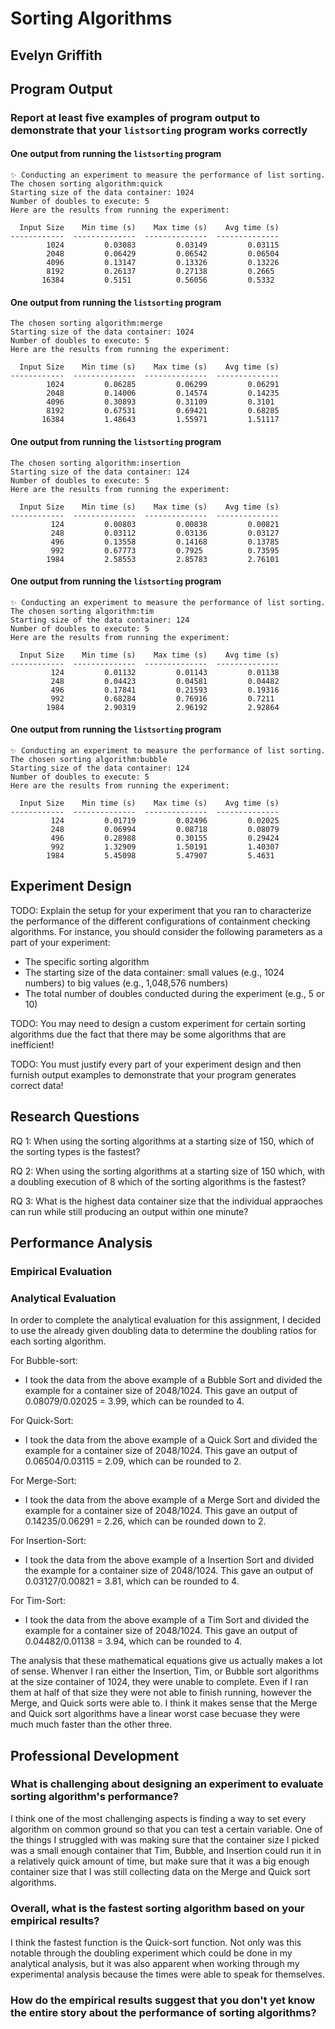 # Sorting Algorithms

## Evelyn Griffith

## Program Output

### Report at least five examples of program output to demonstrate that your `listsorting` program works correctly

#### One output from running the `listsorting` program

```
✨ Conducting an experiment to measure the performance of list sorting.
The chosen sorting algorithm:quick
Starting size of the data container: 1024
Number of doubles to execute: 5
Here are the results from running the experiment:

  Input Size    Min time (s)    Max time (s)    Avg time (s)
------------  --------------  --------------  --------------
        1024         0.03083         0.03149         0.03115
        2048         0.06429         0.06542         0.06504
        4096         0.13147         0.13326         0.13226
        8192         0.26137         0.27138         0.2665
       16384         0.5151          0.56056         0.5332
```

#### One output from running the `listsorting` program

```✨ Conducting an experiment to measure the performance of list sorting.
The chosen sorting algorithm:merge
Starting size of the data container: 1024
Number of doubles to execute: 5
Here are the results from running the experiment:

  Input Size    Min time (s)    Max time (s)    Avg time (s)
------------  --------------  --------------  --------------
        1024         0.06285         0.06299         0.06291
        2048         0.14006         0.14574         0.14235
        4096         0.30893         0.31109         0.3101
        8192         0.67531         0.69421         0.68285
       16384         1.48643         1.55971         1.51117
```

#### One output from running the `listsorting` program

```✨ Conducting an experiment to measure the performance of list sorting.
The chosen sorting algorithm:insertion
Starting size of the data container: 124
Number of doubles to execute: 5
Here are the results from running the experiment:

  Input Size    Min time (s)    Max time (s)    Avg time (s)
------------  --------------  --------------  --------------
         124         0.00803         0.00838         0.00821
         248         0.03112         0.03136         0.03127
         496         0.13558         0.14168         0.13785
         992         0.67773         0.7925          0.73595
        1984         2.58553         2.85783         2.76101
```

#### One output from running the `listsorting` program

```
✨ Conducting an experiment to measure the performance of list sorting.
The chosen sorting algorithm:tim
Starting size of the data container: 124
Number of doubles to execute: 5
Here are the results from running the experiment:

  Input Size    Min time (s)    Max time (s)    Avg time (s)
------------  --------------  --------------  --------------
         124         0.01132         0.01143         0.01138
         248         0.04423         0.04581         0.04482
         496         0.17841         0.21593         0.19316
         992         0.68284         0.76916         0.7211
        1984         2.90319         2.96192         2.92864
```

#### One output from running the `listsorting` program

```
✨ Conducting an experiment to measure the performance of list sorting.
The chosen sorting algorithm:bubble
Starting size of the data container: 124
Number of doubles to execute: 5
Here are the results from running the experiment:

  Input Size    Min time (s)    Max time (s)    Avg time (s)
------------  --------------  --------------  --------------
         124         0.01719         0.02496         0.02025
         248         0.06994         0.08718         0.08079
         496         0.28988         0.30155         0.29424
         992         1.32909         1.50191         1.40307
        1984         5.45098         5.47907         5.4631
```

## Experiment Design

TODO: Explain the setup for your experiment that you ran to characterize the
performance of the different configurations of containment checking algorithms.
For instance, you should consider the following parameters as a part of your
experiment:

- The specific sorting algorithm
- The starting size of the data container: small values (e.g., 1024 numbers) to big
  values (e.g., 1,048,576 numbers)
- The total number of doubles conducted during the experiment (e.g., 5 or 10)

TODO: You may need to design a custom experiment for certain sorting algorithms
due the fact that there may be some algorithms that are inefficient!

TODO: You must justify every part of your experiment design and then furnish
output examples to demonstrate that your program generates correct data!

## Research Questions

RQ 1: When using the sorting algorithms at a starting size of 150, which of the sorting types is the fastest?

RQ 2: When using the sorting algorithms at a starting size of 150 which, with a doubling execution of 8 which of the sorting algorithms is the fastest?

RQ 3: What is the highest data container size that the individual appraoches can run while still producing an output within one minute?

## Performance Analysis

### Empirical Evaluation



### Analytical Evaluation

In order to complete the analytical evaluation for this assignment, I decided to use the already given doubling data to determine the doubling ratios for each sorting algorithm.

For Bubble-sort:

- I took the data from the above example of a Bubble Sort and divided the example for a container size of 2048/1024. This gave an output of 0.08079/0.02025 = 3.99, which can be rounded to 4.

For Quick-Sort:

- I took the data from the above example of a Quick Sort and divided the example for a container size of 2048/1024. This gave an output of 0.06504/0.03115 = 2.09, which can be rounded to 2.

For Merge-Sort:

- I took the data from the above example of a Merge Sort and divided the example for a container size of 2048/1024. This gave an output of 0.14235/0.06291 = 2.26, which can be rounded down to 2.

For Insertion-Sort:

- I took the data from the above example of a Insertion Sort and divided the example for a container size of 2048/1024. This gave an output of 0.03127/0.00821 = 3.81, which can be rounded to 4.

For Tim-Sort:

- I took the data from the above example of a Tim Sort and divided the example for a container size of 2048/1024. This gave an output of 0.04482/0.01138 = 3.94, which can be rounded to 4.

The analysis that these mathematical equations give us actually makes a lot of sense. Whenver I ran either the Insertion, Tim, or Bubble sort algorithms at the size container of 1024, they were unable to complete. Even if I ran them at half of that size they were not able to finish running, however the Merge, and Quick sorts were able to. I think it makes sense that the Merge and Quick sort algorithms have a linear worst case becuase they were much much faster than the other three.

## Professional Development

### What is challenging about designing an experiment to evaluate sorting algorithm's performance?

I think one of the most challenging aspects is finding a way to set every algorithm on common ground so that you can test a certain variable. One of the things I struggled with was making sure that the container size I picked was a small enough container that Tim, Bubble, and Insertion could run it in a relatively quick amount of time, but make sure that it was a big enough container size that I was still collecting data on the Merge and Quick sort algorithms.

### Overall, what is the fastest sorting algorithm based on your empirical results?

I think the fastest function is the Quick-sort function. Not only was this notable through the doubling experiment which could be done in my analytical analysis, but it was also apparent when working through my experimental analysis because the times were able to speak for themselves.

### How do the empirical results suggest that you don't yet know the entire story about the performance of sorting algorithms?

